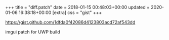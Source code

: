 +++
title = "diff.patch"
date = 2018-01-15 00:48:03+00:00
updated = 2020-01-06 16:38:18+00:00
[extra]
css = "gist"
+++

<https://gist.github.com/1dfda0f42086d4123803acd72af543dd>

imgui patch for UWP build

